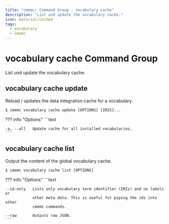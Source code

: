 ```yaml
---
title: "cmemc: Command Group - vocabulary cache"
description: "List und update the vocabulary cache."
icon: material/cached
tags:
  - Vocabulary
  - cmemc
---
```

# vocabulary cache Command Group
<!-- This file was generated - DO NOT CHANGE IT MANUALLY -->

List und update the vocabulary cache.


## vocabulary cache update

Reload / updates the data integration cache for a vocabulary.

```shell-session title="Usage"
$ cmemc vocabulary cache update [OPTIONS] [IRIS]...
```





??? info "Options"
    ```text

    -a, --all   Update cache for all installed vocabularies.
    ```

## vocabulary cache list

Output the content of the global vocabulary cache.

```shell-session title="Usage"
$ cmemc vocabulary cache list [OPTIONS]
```





??? info "Options"
    ```text

    --id-only   Lists only vocabulary term identifier (IRIs) and no labels or
                other meta data. This is useful for piping the ids into other
                cmemc commands.
  
    --raw       Outputs raw JSON.
    ```

